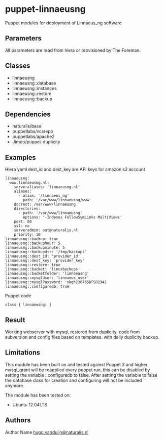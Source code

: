 puppet-linnaeusng
===================

Puppet modules for deployment of Linnaeus_ng software

Parameters
-------------
All parameters are read from hiera or provisioned by The Foreman.

Classes
-------------
- linnaeusng
- linnaeusng::database
- linnaeusng::instances
- linnaeusng::restore
- linnaeusng::backup


Dependencies
-------------
- naturalis/base
- puppetlabs/vcsrepo
- puppetlabs/apache2
- Jimdo/puppet-duplicity

Examples
-------------
Hiera yaml
dest_id and dest_key are API keys for amazon s3 account


```
linnaeusng:
  www.linnaeusng.nl:
    serveraliases: 'linnaeusng.nl'
    aliases:
      - alias: '/linnaeus_ng'
        path: '/var/www/linnaeusng/www'
    docroot: /var/www/linnaeusng
    directories:
      - path: '/var/www/linnaeusng'
        options: '-Indexes FollowSymLinks MultiViews'
    port: 80
    ssl: no
    serveradmin: aut@naturalis.nl
    priority: 10
linnaeusng::backup: true
linnaeusng::backuphour: 5
linnaeusng::backupminute: 5
linnaeusng::backupdir: '/tmp/backups'
linnaeusng::dest_id: 'provider_id'
linnaeusng::dest_key: 'provider_key'
linnaeusng::restore: true
linnaeusng::bucket: 'linuxbackups'
linnaeusng::bucketfolder: 'linnaeusng'
linnaeusng::mysqlUser: 'linnaeus_user'
linnaeusng::mysqlPassword: 'skgh23876SDFSD2342
linnaeusng::configuredb: true

```
Puppet code
```
class { linnaeusng: }
```
Result
-------------
Working webserver with mysql, restored from duplicity, code from subversion and config files based on templates. with daily duplicity backup.

Limitations
-------------
This module has been built on and tested against Puppet 3 and higher.
mysql_grant will be reapplied every puppet run, this can be disabled by setting the variable : configuredb to false. After setting the variable to false the database class for creation and configuring will not be included anymore. 

The module has been tested on:
- Ubuntu 12.04LTS


Authors
-------------
Author Name <hugo.vanduijn@naturalis.nl>

